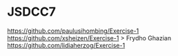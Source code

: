 # JSDCC7

https://github.com/paulusihombing/Exercise-1
https://github.com/xsheizen/Exercise-1 > Frydho Ghazian
https://github.com/lidiaherzog/Exercise-1
